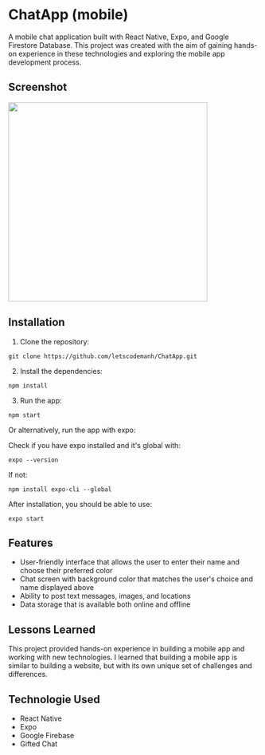 # ChatApp (mobile)

A mobile chat application built with React Native, Expo, and Google Firestore Database. This project was created with the aim of gaining hands-on experience in these technologies and exploring the mobile app development process.

## Screenshot

<img src="https://user-images.githubusercontent.com/98701957/216773037-845ca720-955d-4158-9f2d-64d0e2bb23d0.png" width="400">

## Installation

1. Clone the repository:

```
git clone https://github.com/letscodemanh/ChatApp.git
```

2. Install the dependencies:

```
npm install
```

3. Run the app:

```
npm start
```

Or alternatively, run the app with expo:

Check if you have expo installed and it's global with:

```
expo --version
```

If not:

```
npm install expo-cli --global
```

After installation, you should be able to use:

```
expo start
```

## Features

- User-friendly interface that allows the user to enter their name and choose their preferred color
- Chat screen with background color that matches the user's choice and name displayed above
- Ability to post text messages, images, and locations
- Data storage that is available both online and offline

## Lessons Learned

This project provided hands-on experience in building a mobile app and working with new technologies. I learned that building a mobile app is similar to building a website, but with its own unique set of challenges and differences.

## Technologie Used

- React Native
- Expo
- Google Firebase
- Gifted Chat
